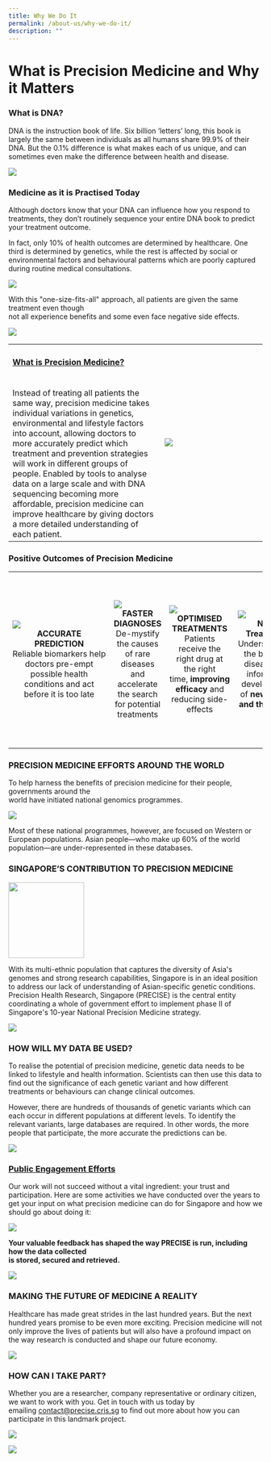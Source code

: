 ```yaml
---
title: Why We Do It
permalink: /about-us/why-we-do-it/
description: ""
---
```

# **What is Precision Medicine and Why it Matters**


### **What is DNA?**

DNA is the instruction book of life. Six billion ‘letters’ long, this book is largely the same between individuals as all humans share 99.9% of their DNA. But the 0.1% difference is what makes each of us unique, and can sometimes even make the difference between health and disease.

![](/images/About%20Us/Why%20We%20Do%20It/dna%20zoom.gif)

### **Medicine as it is Practised Today**

Although doctors know that your DNA can influence how you respond to treatments, they don’t routinely sequence your entire DNA book to predict your treatment outcome.

In fact, only 10% of health outcomes are determined by healthcare. One third is determined by genetics, while the rest is affected by social or environmental factors and behavioural patterns which are poorly captured during routine medical consultations.

![](/images/About%20Us/Why%20We%20Do%20It/iceberg.png)

With this "one-size-fits-all" approach, all patients are given the same treatment even though  
not all experience benefits and some even face negative side effects.

![](/images/About%20Us/Why%20We%20Do%20It/patients_1.gif)

<table>
   <tbody>
      <tr>
         <td width="60%">
            <a href="https://www.npm.sg/research/research-highlights/" target="_blank">
               <h4>What is Precision Medicine?</h4>
            </a>
            <br>Instead of treating all patients the same way, precision medicine takes individual variations in genetics, environmental and lifestyle factors into account, allowing doctors to more accurately predict which treatment and prevention strategies will work in different groups of people. Enabled by tools to analyse data on a large scale and with DNA sequencing becoming more affordable, precision medicine can improve healthcare by giving doctors a more detailed understanding of each patient. 
         </td>
         <td><img src="/images/About%20Us/Why%20We%20Do%20It/homepage-what-is-the-precision-section.png">
         </td>
      </tr>
   </tbody>
</table>

### **Positive Outcomes of Precision Medicine**

<table>
	<tbody>
		<tr height="350">
			<td width="25%">
				<img src="/images/About%20Us/Why%20We%20Do%20It/po-1-image.jpg">
				<div align="center"><b>ACCURATE PREDICTION</b></div>
				<div align="center">Reliable&nbsp;biomarkers&nbsp;help doctors pre-empt possible health conditions and act before it is too late</div>
			</td>
			<td width="25%">
									<img src="/images/About%20Us/Why%20We%20Do%20It/po-2-image.jpg">
					<div align="center"><b> FASTER DIAGNOSES</b></div>
				<div align="center">De-mystify the causes of rare diseases and accelerate the search for potential treatments</div>
			</td>
			<td width="25%">
				<img src="/images/About%20Us/Why%20We%20Do%20It/po-3-image.jpg">
				<div align="center"><b>OPTIMISED TREATMENTS</b></div>
				<div align="center">Patients receive the right drug at the right time,&nbsp;<b>improving efficacy</b>&nbsp;and reducing side-effects</div>
			</td>
			<td width="25%">
				<img src="/images/About%20Us/Why%20We%20Do%20It/po-4-image.jpg">
				<div align="center"><b>New Treatment</b></div>
				<div align="center">Understanding the basis of disease will inform the development of&nbsp;<b>new drugs and therapies</b></div>
			</td>
		</tr>
	</tbody>
</table>

### **PRECISION MEDICINE EFFORTS AROUND THE WORLD**

To help harness the benefits of precision medicine for their people, governments around the  
world have initiated national genomics programmes.

![](/images/About%20Us/Why%20We%20Do%20It/map-1161px%20(1).jpg)

Most of these national programmes, however, are focused on Western or European populations. Asian people—who make up 60% of the world population—are under-represented in these databases.

### **SINGAPORE’S CONTRIBUTION TO PRECISION MEDICINE**

<p>
<img src="/images/About%20Us/Why%20We%20Do%20It/precise-logo.png" style="width:150px" align="center">

With its multi-ethnic population that captures the diversity of Asia's genomes and strong research capabilities, Singapore is in an ideal position to address our lack of understanding of Asian-specific genetic conditions. Precision Health Research, Singapore (PRECISE) is the central entity coordinating a whole of government effort to implement phase II of Singapore's 10-year National Precision Medicine strategy.

![](/images/About%20Us/Why%20We%20Do%20It/strategy-1161px-1%20(1).jpg)

### **HOW WILL MY DATA BE USED?**

To realise the potential of precision medicine, genetic data needs to be linked to lifestyle and health information. Scientists can then use this data to find out the significance of each genetic variant and how different treatments or behaviours can change clinical outcomes.

However, there are hundreds of thousands of genetic variants which can each occur in different populations at different levels. To identify the relevant variants, large databases are required. In other words, the more people that participate, the more accurate the predictions can be.

![](/images/About%20Us/Why%20We%20Do%20It/genetic-data-1161px.jpg)

<a href="https://www.researchsquare.com/article/rs-24953/v3"> </a></p><h3><a href="https://www.researchsquare.com/article/rs-24953/v3">Public Engagement Efforts</a></h3>

Our work will not succeed without a vital ingredient: your trust and participation. Here are some activities we have conducted over the years to get your input on what precision medicine can do for Singapore and how we should go about doing it:

![](/images/About%20Us/Why%20We%20Do%20It/public-engagement-efforts_1.gif)

**Your valuable feedback has shaped the way PRECISE is run, including how the data collected  
is stored, secured and retrieved.**

![](/images/About%20Us/Why%20We%20Do%20It/the-way-precise-run2-1161px.jpg)

### **MAKING THE FUTURE OF MEDICINE A REALITY**


Healthcare has made great strides in the last hundred years. But the next hundred years promise to be even more exciting. Precision medicine will not only improve the lives of patients but will also have a profound impact on the way research is conducted and shape our future economy.

![](/images/About%20Us/Why%20We%20Do%20It/mtf-image.png)

### **HOW CAN I TAKE PART?**

Whether you are a researcher, company representative or ordinary citizen, we want to work with you. Get in touch with us today by emailing&nbsp;[contact@precise.cris.sg](mailto:contact@precise.cris.sg)&nbsp;to find out more about how you can participate in this landmark project.

![](/images/About%20Us/Why%20We%20Do%20It/take-part.jpg)

![](/images/Banners/banners_page%20footer%201%20-%20purple.png)